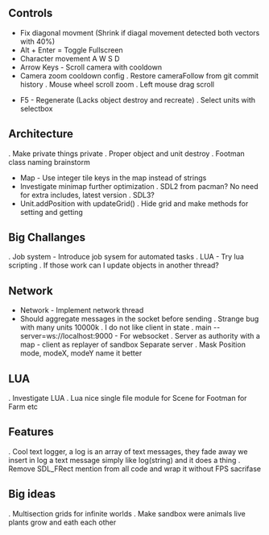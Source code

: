 Controls
-------------------
+ Fix diagonal movment (Shrink if diagal movement detected both vectors with 40%)
+ Alt + Enter = Toggle Fullscreen
+ Character movement A W S D
+ Arrow Keys - Scroll camera with cooldown
+ Camera zoom cooldown config
. Restore cameraFollow from git commit history
. Mouse wheel scroll zoom
. Left mouse drag scroll
- F5 - Regenerate (Lacks object destroy and recreate)
. Select units with selectbox


Architecture
-----------------------
. Make private things private
. Proper object and unit destroy 
. Footman class naming brainstorm
+ Map - Use integer tile keys in the map instead of strings
+ Investigate minimap further optimization
. SDL2 from pacman? No need for extra includes, latest version
. SDL3?
+ Unit.addPosition with updateGrid()
. Hide grid and make methods for setting and getting


Big Challanges
----------------------
. Job system - Introduce job sysem for automated tasks
. LUA - Try lua scripting
. If those work can I update objects in another thread?

Network
--------------------------
+ Network - Implement network thread
+ Should aggregate messages in the socket before sending
. Strange bug with many units 10000k
. I do not like client in state
. main --server=ws://localhost:9000 - For websocket
. Server as authority with a map - client as replayer of sandbox
    Separate server
. Mask Position mode, modeX, modeY name it better

LUA
--------------------------
. Investigate LUA
. Lua nice single file module for Scene for Footman for Farm etc

Features
-------------------------
. Cool text logger, a log is an array of text messages, they fade away
    we insert in log a text message simply like log(string) and it does a thing
. Remove SDL_FRect mention from all code and wrap it without FPS sacrifase



Big ideas
---------------
. Multisection grids for infinite worlds
. Make sandbox were animals live plants grow and eath each other

